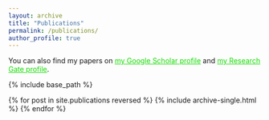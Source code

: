 ```yaml
---
layout: archive
title: "Publications"
permalink: /publications/
author_profile: true
---
```


You can also find my papers on <a style="color: #12DC00" href="https://scholar.google.com/citations?user=U7HARQEAAAAJ&hl=en">my Google Scholar profile</a> and <a style="color: #12DC00" href="https://www.researchgate.net/profile/Ei_Pa_Pa_Pe-Than">my Research Gate profile</a>.

{% include base_path %}

{% for post in site.publications reversed %}
  {% include archive-single.html %}
{% endfor %}
